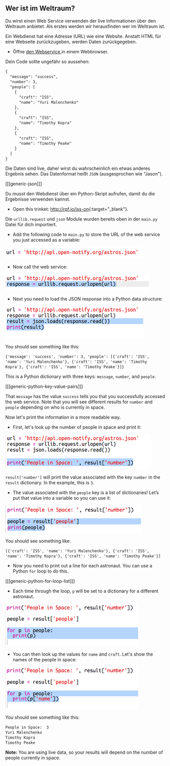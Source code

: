 ## Wer ist im Weltraum?

Du wirst einen Web Service verwenden der live Informationen über den Weltraum anbietet. Als erstes werden wir herausfinden wer im Weltraum ist.

Ein Webdienst hat eine Adresse (URL) wie eine Website. Anstatt HTML für eine Webseite zurückzugeben, werden Daten zurückgegeben.

+ Öffne <a href="http://api.open-notify.org/astros.json" target="_blank"> den Webservice </a> in einem Webbrowser.

Dein Code sollte ungefähr so aussehen:

    {
      "message": "success",
      "number": 3,
      "people": [
        {
          "craft": "ISS",
          "name": "Yuri Malenchenko"
        },
        {
          "craft": "ISS",
          "name": "Timothy Kopra"
        },
        {
          "craft": "ISS",
          "name": "Timothy Peake"
        }
      ]
    }
    

Die Daten sind live, daher wirst du wahrscheinlich ein etwas anderes Ergebnis sehen. Das Datenformat heißt ` JSON ` (ausgesprochen wie "Jason").

[[[generic-json]]]

Du musst den Webdienst über ein Python-Skript aufrufen, damit du die Ergebnisse verwenden kannst.

+ Open this trinket: <http://rpf.io/iss-on>{:target="_blank"}.

Die ` urllib.request ` und `json` Module wurden bereits oben in der ` main.py ` Datei für dich importiert.

+ Add the following code to `main.py` to store the URL of the web service you just accessed as a variable:

![Screenshot](images/iss-url.png)

+ Now call the web service:

![Screenshot](images/iss-request.png)

+ Next you need to load the JSON response into a Python data structure:

![Screenshot](images/iss-result.png)

You should see something like this:

    {'message': 'success', 'number': 3, 'people': [{'craft': 'ISS', 'name': 'Yuri Malenchenko'}, {'craft': 'ISS', 'name': 'Timothy Kopra'}, {'craft': 'ISS', 'name': 'Timothy Peake'}]}
    

This is a Python dictionary with three keys: `message`, `number`, and `people`.

[[[generic-python-key-value-pairs]]]

That `message` has the value `success` tells you that you successfully accessed the web service. Note that you will see different results for `number` and `people` depending on who is currently in space.

Now let's print the information in a more readable way.

+ First, let's look up the number of people in space and print it:

![Screenshot](images/iss-number.png)

`result['number']` will print the value associated with the key `number` in the `result` dictionary. In the example, this is `3`.

+ The value associated with the `people` key is a list of dictionaries! Let’s put that value into a variable so you can use it:

![Screenshot](images/iss-people.png)

You should see something like:

    [{'craft': 'ISS', 'name': 'Yuri Malenchenko'}, {'craft': 'ISS', 'name': 'Timothy Kopra'}, {'craft': 'ISS', 'name': 'Timothy Peake'}]
    

+ Now you need to print out a line for each astronaut. You can use a Python `for` loop to do this.

[[[generic-python-for-loop-list]]]

+ Each time through the loop, `p` will be set to a dictionary for a different astronaut.

![Screenshot](images/iss-people-1a.png)

+ You can then look up the values for `name` and `craft`. Let's show the names of the people in space:

![Screenshot](images/iss-people-2.png)

You should see something like this:

    People in Space:  3
    Yuri Malenchenko
    Timothy Kopra
    Timothy Peake
    

**Note:** You are using live data, so your results will depend on the number of people currently in space.